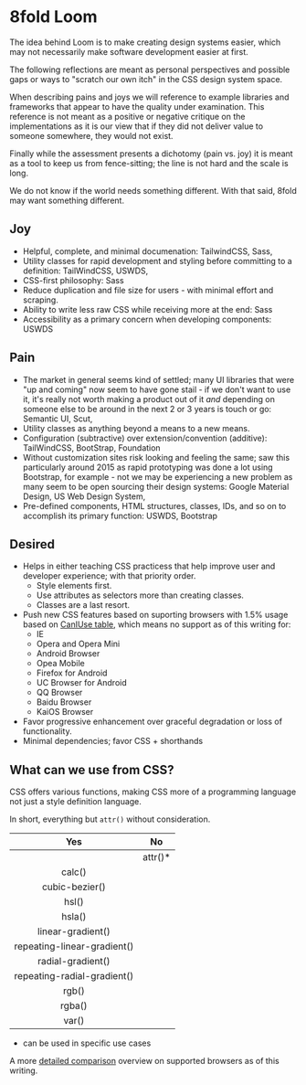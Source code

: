 # 8fold Loom

The idea behind Loom is to make creating design systems easier, which may not necessarily make software development easier at first.

The following reflections are meant as personal perspectives and possible gaps or ways to "scratch our own itch" in the CSS design system space.

When describing pains and joys we will reference to example libraries and frameworks that appear to have the quality under examination. This reference is not meant as a positive or negative critique on the implementations as it is our view that if they did not deliver value to someone somewhere, they would not exist.

Finally while the assessment presents a dichotomy (pain vs. joy) it is meant as a tool to keep us from fence-sitting; the line is not hard and the scale is long.

We do not know if the world needs something different. With that said, 8fold may want something different.

## Joy

- Helpful, complete, and minimal documenation: TailwindCSS, Sass, 
- Utility classes for rapid development and styling before committing to a definition: TailWindCSS, USWDS,
- CSS-first philosophy: Sass
- Reduce duplication and file size for users - with minimal effort and scraping.
- Ability to write less raw CSS while receiving more at the end: Sass
- Accessibility as a primary concern when developing components: USWDS

## Pain

- The market in general seems kind of settled; many UI libraries that were "up and coming" now seem to have gone stail - if we don't want to use it, it's really not worth making a product out of it *and* depending on someone else to be around in the next 2 or 3 years is touch or go: Semantic UI, Scut, 
- Utility classes as anything beyond a means to a new means.
- Configuration (subtractive) over extension/convention (additive): TailWindCSS, BootStrap, Foundation
- Without customization sites risk looking and feeling the same; saw this particularly around 2015 as rapid prototyping was done a lot using Bootstrap, for example - not we may be experiencing a new problem as many seem to be open sourcing their design systems: Google Material Design, US Web Design System, 
- Pre-defined components, HTML structures, classes, IDs, and so on to accomplish its primary function: USWDS, Bootstrap

## Desired

- Helps in either teaching CSS practicess that help improve user and developer experience; with that priority order.
  - Style elements first.
  - Use attributes as selectors more than creating classes.
  - Classes are a last resort.
- Push new CSS features based on suporting browsers with 1.5% usage based on [CanIUse table](https://caniuse.com/usage-table), which means no support as of this writing for:
  - IE
  - Opera and Opera Mini
  - Android Browser
  - Opea Mobile
  - Firefox for Android
  - UC Browser for Android
  - QQ Browser
  - Baidu Browser
  - KaiOS Browser
- Favor progressive enhancement over graceful degradation or loss of functionality.
- Minimal dependencies; favor CSS + shorthands

## What can we use from CSS?

CSS offers various functions, making CSS more of a programming language not just a style definition language.

In short, everything but `attr()` without consideration.

|Yes |No |
|:--:|:--:|
| |attr()* |
|calc() | |
|cubic-bezier() | | 
|hsl() | |
|hsla() | |
|linear-gradient() | |
|repeating-linear-gradient() | | 
|radial-gradient() | |
|repeating-radial-gradient() | |
|rgb() | |
|rgba() | |
|var() | |

* can be used in specific use cases

A more [detailed comparison](https://caniuse.com/?compare=edge+87,firefox+84,chrome+87,safari+14,ios_saf+14.0-14.2,and_chr+87,samsung+12.0&compareCats=all) overview on supported browsers as of this writing.

